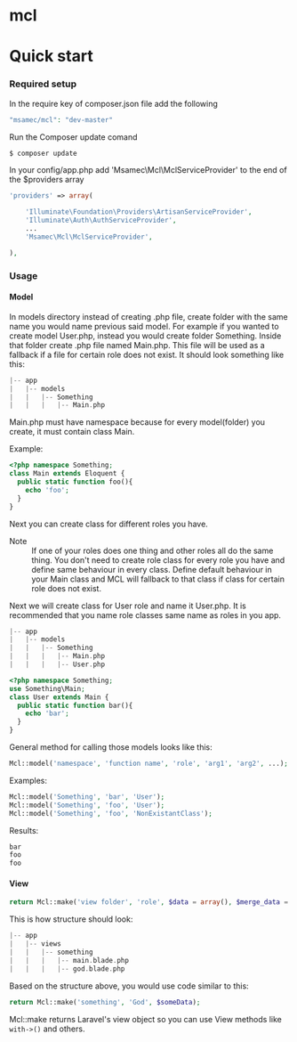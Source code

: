 mcl
===

Quick start
===
### Required setup

In the require key of composer.json file add the following

```php
"msamec/mcl": "dev-master"
```

Run the Composer update comand
```php
$ composer update
```
In your config/app.php add 'Msamec\Mcl\MclServiceProvider' to the end of the $providers array

```php
'providers' => array(

    'Illuminate\Foundation\Providers\ArtisanServiceProvider',
    'Illuminate\Auth\AuthServiceProvider',
    ...
    'Msamec\Mcl\MclServiceProvider',

),
```

### Usage
#### Model
In models directory instead of creating .php file, create folder with the same name you would name previous said model. For example if you wanted to create model User.php, instead you would create folder Something. Inside that folder create .php file named Main.php. This file will be used as a fallback if a file for certain role does not exist. It should look something like this:
```php
|-- app
|   |-- models
|   |   |-- Something
|   |   |   |-- Main.php
```
Main.php must have namespace because for every model(folder) you create, it must contain class Main. 

Example:
```php
<?php namespace Something;
class Main extends Eloquent {
  public static function foo(){
    echo 'foo';
  }
}
```

Next you can create class for different roles you have.
<dl>
  <dt>Note</dt>
  <dd>If one of your roles does one thing and other roles all do the same thing. You don't need to create role class for every role you have and define same behaviour in every class. Define default behaviour in your Main class and MCL will fallback to that class if class for certain role does not exist.</dd>

</dl>

Next we will create class for User role and name it User.php. It is recommended that you name role classes same name as roles in you app.

```php
|-- app
|   |-- models
|   |   |-- Something
|   |   |   |-- Main.php
|   |   |   |-- User.php
```

```php
<?php namespace Something;
use Something\Main;
class User extends Main {
  public static function bar(){
    echo 'bar';
  }
}
```

General method for calling those models looks like this:

```php
Mcl::model('namespace', 'function name', 'role', 'arg1', 'arg2', ...);
```

Examples:
```php
Mcl::model('Something', 'bar', 'User');
Mcl::model('Something', 'foo', 'User');
Mcl::model('Something', 'foo', 'NonExistantClass');
```

Results:
```php
bar
foo
foo
```

#### View
```php
return Mcl::make('view folder', 'role', $data = array(), $merge_data = array());
```

This is how structure should look:
```php
|-- app
|   |-- views
|   |   |-- something
|   |   |   |-- main.blade.php
|   |   |   |-- god.blade.php
```
Based on the structure above, you would use code similar to this:

```php
return Mcl::make('something', 'God', $someData);
```

Mcl::make returns Laravel's view object so you can use View methods like `with->()` and others.

